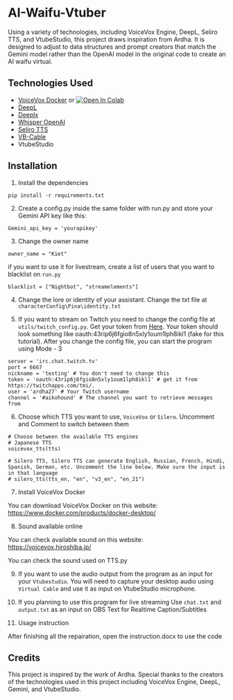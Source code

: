 # AI-Waifu-Vtuber
Using a variety of technologies, including VoiceVox Engine, DeepL, Seliro TTS, and VtubeStudio, this project draws inspiration from Ardha. It is designed to adjust to data structures and prompt creators that match the Gemini model rather than the OpenAI model in the original code to create an AI waifu virtual.

## Technologies Used

 - [VoiceVox Docker](https://hub.docker.com/r/voicevox/voicevox_engine) or [![Open In Colab](https://colab.research.google.com/assets/colab-badge.svg)](https://colab.research.google.com/github/SociallyIneptWeeb/LanguageLeapAI/blob/main/src/run_voicevox_colab.ipynb)
 - [DeepL](https://www.deepl.com/fr/account/summary)
 - [Deeplx](https://github.com/OwO-Network/DeepLX)
 - [Whisper OpenAI](https://platform.openai.com/account/api-keys)
 - [Seliro TTS](https://github.com/snakers4/silero-models#text-to-speech)
 - [VB-Cable](https://vb-audio.com/Cable/)
 - VtubeStudio

## Installation

1. Install the dependencies

```
pip install -r requirements.txt
```

2. Create a config.py inside the same folder with run.py and store your Gemini API key like this:

```
Gemini_api_key = 'yourapikey'
```

3. Change the owner name

```
owner_name = "Kiet"
```

if you want to use it for livestream, create a list of users that you want to blacklist on `run.py`

```
blacklist = ["Nightbot", "streamelements"]
```

4. Change the lore or identity of your assistant. Change the txt file at `characterConfig\Pina\identity.txt`

5. If you want to stream on Twitch you need to change the config file at `utils/twitch_config.py`. Get your token from [Here](https://twitchapps.com/tmi/). Your token should look something like oauth:43rip6j6fgio8n5xly1oum1lph8ikl1 (fake for this tutorial). After you change the config file, you can start the program using Mode - 3
```
server = 'irc.chat.twitch.tv'
port = 6667
nickname = 'testing' # You don't need to change this
token = 'oauth:43rip6j6fgio8n5xly1oum1lph8ikl1' # get it from https://twitchapps.com/tmi/.
user = 'ardha27' # Your Twitch username
channel = '#aikohound' # The channel you want to retrieve messages from
```

6. Choose which TTS you want to use, `VoiceVox` or `Silero`. Uncomment and Comment to switch between them

```
# Choose between the available TTS engines
# Japanese TTS
voicevox_tts(tts)

# Silero TTS, Silero TTS can generate English, Russian, French, Hindi, Spanish, German, etc. Uncomment the line below. Make sure the input is in that language
# silero_tts(tts_en, "en", "v3_en", "en_21")
```

7. Install VoiceVox Docker 

You can download VoiceVox Docker on this website: https://www.docker.com/products/docker-desktop/

8. Sound available online

You can check available sound on this website: https://voicevox.hiroshiba.jp/ 

You can check the sound used on TTS.py

9. If you want to use the audio output from the program as an input for your `Vtubestudio`. You will need to capture your desktop audio using `Virtual Cable` and use it as input on VtubeStudio microphone.

10. If you planning to use this program for live streaming Use `chat.txt` and `output.txt` as an input on OBS Text for Realtime Caption/Subtitles

11. Usage instruction

After finishing all the repairation, open the instruction.docx to use the code  

## Credits

This project is inspired by the work of Ardha. Special thanks to the creators of the technologies used in this project including VoiceVox Engine, DeepL, Gemini, and VtubeStudio.
